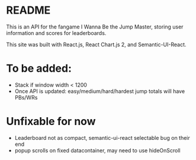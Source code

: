 # README

This is an API for the fangame I Wanna Be the Jump Master, storing user information and scores for leaderboards.

This site was built with React.js, React Chart.js 2, and Semantic-UI-React.

# To be added:

* Stack if window width < 1200
* Once API is updated: easy/medium/hard/hardest jump totals will have PBs/WRs

# Unfixable for now

* Leaderboard not as compact, semantic-ui-react selectable bug on their end
* popup scrolls on fixed datacontainer, may need to use hideOnScroll
